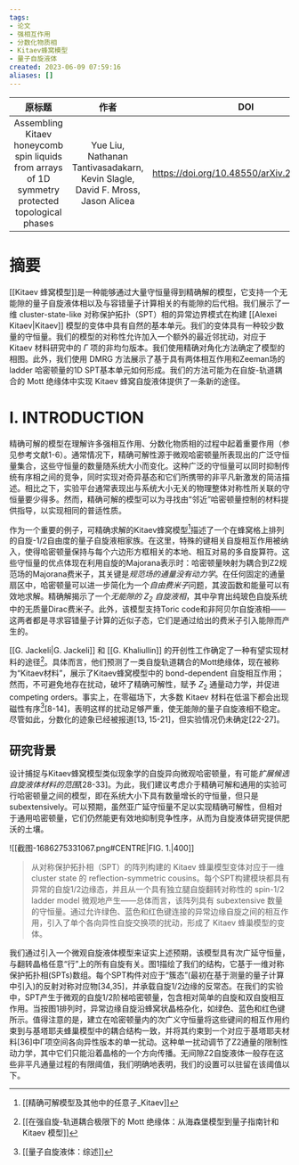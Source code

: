 ```yaml
---
tags: 
- 论文
- 强相互作用
- 分数化物质相
- Kitaev蜂窝模型
- 量子自旋液体
created: 2023-06-09 07:59:16
aliases: []
---
```



| 原标题 | 作者|DOI|
|:-:|:-:|:-:|
|Assembling Kitaev honeycomb spin liquids from arrays of 1D symmetry protected topological phases|Yue Liu, Nathanan Tantivasadakarn, Kevin Slagle, David F. Mross, Jason Alicea|https://doi.org/10.48550/arXiv.2305.11221 |


# 摘要

[[Kitaev 蜂窝模型]]是一种能够通过大量守恒量得到精确解的模型，它支持一个无能隙的量子自旋液体相以及与容错量子计算相关的有能隙的后代相。我们展示了一维 cluster-state-like 对称保护拓扑（SPT）相的异常边界模式在构建 [[Alexei Kitaev|Kitaev]] 模型的变体中具有自然的基本单元。我们的变体具有一种较少数量的守恒量。我们的模型的对称性允许加入一个额外的最近邻扰动，对应于 Kitaev 材料研究中的 $Γ$ 项的非均匀版本。我们使用精确对角化方法确定了模型的相图。此外，我们使用 DMRG 方法展示了基于具有两体相互作用和Zeeman场的 ladder 哈密顿量的1D SPT基本单元如何形成。我们的方法可能为在自旋-轨道耦合的 Mott 绝缘体中实现 Kitaev 蜂窝自旋液体提供了一条新的途径。

# I. INTRODUCTION

精确可解的模型在理解许多强相互作用、分数化物质相的过程中起着重要作用（参见参考文献1-6）。通常情况下，精确可解性源于微观哈密顿量所表现出的广泛守恒量集合，这些守恒量的数量随系统大小而变化。这种广泛的守恒量可以同时抑制传统有序相之间的竞争，同时实现对奇异基态和它们所携带的非平凡新激发的简洁描述。相比之下，实验平台通常表现出与系统大小无关的物理整体对称性所关联的守恒量要少得多。然而，精确可解的模型可以为寻找由“邻近”哈密顿量控制的材料提供指导，以实现相同的普适性质。

作为一个重要的例子，可精确求解的Kitaev蜂窝模型[^1]描述了一个在蜂窝格上排列的自旋-1/2自由度的量子自旋液相家族。在这里，特殊的键相关自旋相互作用被纳入，使得哈密顿量保持与每个六边形方框相关的本地、相互对易的多自旋算符。这些守恒量的优点体现在利用自旋的Majorana表示时：哈密顿量映射为耦合到Z2规范场的Majorana费米子，其关键是*规范场的通量没有动力学*。在任何固定的通量扇区中，哈密顿量可以进一步简化为一个*自由费米子*问题，其波函数和能量可以有效地求解。精确解揭示了一个*无能隙的 $Z_2$ 自旋液相*，其中孕育出纯玻色自旋系统中的无质量Dirac费米子。此外，该模型支持Toric code和非阿贝尔自旋液相——这两者都是寻求容错量子计算的近似子态，它们是通过给出的费米子引入能隙而产生的。

[[G. Jackeli|G. Jackeli]] 和 [[G. Khaliullin]] 的开创性工作确定了一种有望实现材料的途径[^7]。具体而言，他们预测了一类自旋轨道耦合的Mott绝缘体，现在被称为“Kitaev材料”，展示了Kitaev蜂窝模型中的 bond-dependent 自旋相互作用；然而，不可避免地存在扰动，破坏了精确可解性，赋予 $Z_2$ 通量动力学，并促进 competing orders。事实上，在零磁场下，大多数 Kitaev 材料在低温下都会出现磁性有序[^8][8-14]，表明这样的扰动足够严重，使无能隙的量子自旋液相不稳定。尽管如此，分数化的迹象已经被报道[13, 15-21]，但实验情况仍未确定[22-27]。

## 研究背景
设计捕捉与Kitaev蜂窝模型类似现象学的自旋异向微观哈密顿量，有可能*扩展候选自旋液体材料的范围*[28-33]。为此，我们建议考虑介于精确可解和通用的实验可行哈密顿量之间的模型，即在系统大小下具有数量增长的守恒量，但只是subextensively。可以预期，虽然亚广延守恒量不足以实现精确可解性，但相对于通用哈密顿量，它们仍然能更有效地抑制竞争性序，从而为自旋液体研究提供肥沃的土壤。

![[截图-1686275331067.png#CENTRE|FIG. 1.|400]]

> 从对称保护拓扑相（SPT）的阵列构建的 Kitaev 蜂巢模型变体对应于一维 cluster state 的 reflection-symmetric cousins。每个SPT构建模块都具有异常的自旋1/2边缘态，并且从一个具有独立腿自旋翻转对称性的 spin-1/2 ladder model 微观地产生——总体而言，该阵列具有 subextensive 数量的守恒量。通过允许绿色、蓝色和红色键连接的异常边缘自旋之间的相互作用，引入了单个各向异性自旋交换项的扰动，形成了 Kitaev 蜂巢模型的变体。

我们通过引入一个微观自旋液体模型来证实上述预期，该模型具有次广延守恒量，与翻转晶格任意“行”上的所有自旋有关。图1描绘了我们的结构，它基于一维对称保护拓扑相(SPTs)数组。每个SPT构件对应于“簇态”(最初在基于测量的量子计算中引入)的反射对称对应物[34,35]，并承载自旋1/2边缘的反常态。在我们的实验中，SPT产生于微观的自旋1/2阶梯哈密顿量，包含相对简单的自旋和双自旋相互作用。当按图1排列时，异常边缘自旋沿蜂窝状晶格杂化，如绿色、蓝色和红色键所示。值得注意的是，建立在哈密顿量内的次广义守恒量将这些键间的相互作用约束到与基塔耶夫蜂巢模型中的耦合结构一致，并将其约束到一个对应于基塔耶夫材料[36]中Γ项空间各向异性版本的单一扰动。这种单一扰动调节了Z2通量的限制性动力学，其中它们只能沿着晶格的一个方向传播。无间隙Z2自旋液体一般存在这些非平凡通量过程的有限阈值，我们明确地表明，我们的设置可以驻留在该阈值以下。

[^1]: [[精确可解模型及其他中的任意子_Kitaev]]
[^7]: [[在强自旋-轨道耦合极限下的 Mott 绝缘体：从海森堡模型到量子指南针和 Kitaev 模型]]
[^8]: [[量子自旋液体：综述]]